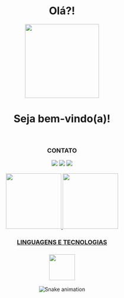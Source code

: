 <div display="flex" align="center" margin="500px">
  <h1 align="center" font-size="300"> Olá?!</h1>
  <img src="https://media.tenor.com/TbozzOWefN8AAAAC/caught-in4k-meme-emoji.gif" width="200px" height="200px">
  <h1>Seja bem-vindo(a)!</h1>
</div>
<div align="center">
<br>
<h3>CONTATO</h3>
  <a href="https://komarev.com/ghpvc/?username=davismarciel"><a/>
  <a href="https://instagram.com/davihmm" target="_blank"><img src="https://img.shields.io/badge/-Instagram-%23E4405F?style=for-the-badge&logo=instagram&logoColor=white" target="_blank"></a>
  <a href = "mailto:davisdevi05@gmail.com"><img src="https://img.shields.io/badge/-Gmail-%23333?style=for-the-badge&logo=gmail&logoColor=white" target="_blank"></a>
  <a href="https://www.linkedin.com/in/davi-sá/" target="_blank"><img src="https://img.shields.io/badge/-LinkedIn-%230077B5?style=for-the-badge&logo=linkedin&logoColor=white" target="_blank"></a> 
<br><br>
<div align="center">
  <a href="https://github.com/davismarciel">
  <img height="150em" src="https://github-readme-stats-sigma-five.vercel.app/api?username=davismarciel&show_icons=true&theme=dracula&include_all_commits=true&count_private=true"/>
  <img height="150em" src="https://github-readme-stats-sigma-five.vercel.app/api/top-langs/?username=davismarciel&layout=compact&langs_count=7&theme=dracula"/>
</div>
<div align="center">
  <section>
     <h3>LINGUAGENS E TECNOLOGIAS<h3>
        <a href="https://skillicons.dev">
          <img src="https://skillicons.dev/icons?i=js,html,css,sass,nodejs,react" height="70px"/>
        </a>
  </section>

 ![Snake animation](https://github.com/davismarciel/davismarciel/blob/output/github-contribution-grid-snake.svg)
 
 
